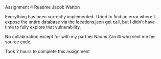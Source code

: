 Assignment 4 Readme
Jacob Watton

Everything has been correctly implemented. I tried to find an error where I expose the entire database via the locations.json get call, but I didn't have time to fully explore that vulnerability.

No collaboration except for with my partner Naomi Zarrilli who sent me her source code.

Took 2 hours to complete this assignment
